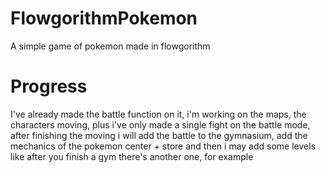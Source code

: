 # FlowgorithmPokemon
A simple game of pokemon made in flowgorithm
# Progress
I've already made the battle function on it, i'm working on the maps, the characters moving, plus i've only made a single fight on the battle mode, after finishing the moving i will add the battle to the gymnasium, add the mechanics of the pokemon center + store and then i may add some levels like after you finish a gym there's another one, for example
